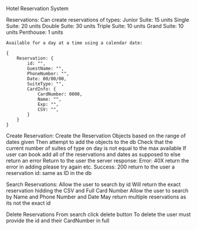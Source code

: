 Hotel Reservation System

Reservations:
    Can create reservations of types: 
        Junior Suite: 15 units
        Single Suite: 20 units
        Double Suite: 30 units
        Triple Suite: 10 units
        Grand Suite: 10 units
        Penthouse: 1 units
    
    Available for a day at a time using a calendar date:

    {
        Reservation: {
            id: "",
            GuestName: "", 
            PhoneNumber: "",
            Date: 00/00/00,
            SuiteType: "",
            CardInfo: {
                CardNumber: 0000,
                Name: "",
                Exp: "",
                CSV: "",
            }
        }
    }


Create Reservation:
    Create the Reservation Objects based on the range of dates given
    Then attempt to add the objects to the db
        Check that the current number of suites of type on day is not equal to the max available
            If user can book add all of the reservations and dates as supposed to
            else return an error
    Return to the user the server response:
        Error: 40X return the error in adding please try again etc.
        Success: 200 return to the user a reservation id: same as ID in the db

Search Reservations:
    Allow the user to search by id
        Will return the exact reservation hidding the CSV and Full Card Number
    Allow the user to search by Name and Phone Number and Date
        May return multiple reservations as its not the exact id

Delete Reservations
    From search click delete button
    To delete the user must provide the id and their CardNumber in full